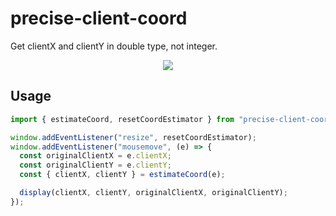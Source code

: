 # precise-client-coord

Get clientX and clientY in double type, not integer.

<p align="center">
  <img src="https://vfiles.gtimg.cn/wuji_dashboard/xy/starter/71a67738.jpg">
</p>

## Usage

```js
import { estimateCoord, resetCoordEstimator } from "precise-client-coord";

window.addEventListener("resize", resetCoordEstimator);
window.addEventListener("mousemove", (e) => {
  const originalClientX = e.clientX;
  const originalClientY = e.clientY;
  const { clientX, clientY } = estimateCoord(e);

  display(clientX, clientY, originalClientX, originalClientY);
});
```
